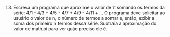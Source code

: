 13. Escreva um programa que aproxime o valor de π somando os termos da série: 4/1 - 4/3 + 4/5 - 4/7 + 4/9 - 4/11 + … O programa deve solicitar ao usuário o valor de n, o número de termos a somar e, então, exibir a soma dos primeiro n termos dessa série. Subtraia a aproximação do valor de math.pi para ver quão preciso ele é. 